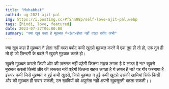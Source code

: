 ```yaml
---
title: "Mohabbat"
authid: ug-2021-ajit-pal
img: https://i.postimg.cc/PfShn88p/self-love-ajit-pal.webp
tags: [hindi, love, featured]
date: 2023-07-27T06:00:00
summary: "क्या खूब कहा है मुहब्बत ने<br>होता नहीं वख्त बर्बाद कभी"
---
```


क्या खूब कहा है मुहब्बत ने
होता नहीं वख्त बर्बाद कभी
खुदसे मुहब्बत करने में
एक तुम ही तो हो,
एक तुम ही तो हो
जो ज़िन्दगी के बदले में
खुदसे मुहब्बत करते हो।

खुदसे मुहब्बत करलो किसी और की ज़रूरत नहीं पडे़गी
कितना सहज लगता है ये लफ्ज़ है ना?
खुदसे मुहब्बत करलो किसी और की ज़रूरत नहीं पडे़गी
कितना सहज लगता है ये लफ्ज़ है ना?
पर गौर फरमाया है इसपर कभी
जिसे मुहब्बत न हुई कभी खुदसे,
जिसे मुहब्बत न हुई कभी खुदसे
उसकी खामियां सिर्फ किसी और की मुहब्बत ही सवार सकती,
उन खामियों को अपूर्णता नहीं
अपनी खूबसूरती बतला सकती।।
